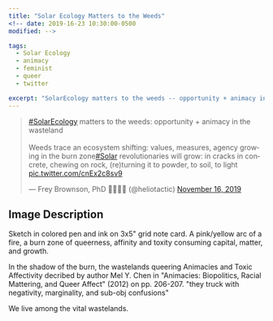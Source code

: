 ```yaml
---
title: "Solar Ecology Matters to the Weeds"
<!-- date: 2019-16-23 10:30:00-0500
modified: -->

tags:
  - Solar Ecology
  - animacy
  - feminist
  - queer
  - twitter

excerpt: "SolarEcology matters to the weeds -- opportunity + animacy in the wasteland. Weeds trace an ecosystem shifting: values, measures, agency growing in the burn zone"
---
```



<blockquote class="twitter-tweet"><p lang="en" dir="ltr"><a href="https://twitter.com/hashtag/SolarEcology?src=hash&amp;ref_src=twsrc%5Etfw">#SolarEcology</a> matters to the weeds: opportunity + animacy in the wasteland<br><br>Weeds trace an ecosystem shifting: values, measures, agency growing in the burn zone<a href="https://twitter.com/hashtag/Solar?src=hash&amp;ref_src=twsrc%5Etfw">#Solar</a> revolutionaries will grow: in cracks in concrete, chewing on rock, (re)turning it to powder, to soil, to light <a href="https://t.co/cnEx2c8sv9">pic.twitter.com/cnEx2c8sv9</a></p>&mdash; Frey Brownson, PhD 🌻🏳️‍🌈🌞 (@heliotactic) <a href="https://twitter.com/heliotactic/status/1195757749264617472?ref_src=twsrc%5Etfw">November 16, 2019</a></blockquote> <script async src="https://platform.twitter.com/widgets.js" charset="utf-8"></script> 

## Image Description

Sketch in colored pen and ink on 3x5" grid note card. A pink/yellow arc of a fire, a burn zone of queerness, affinity and toxity consuming capital, matter, and growth.

In the shadow of the burn, the wastelands queering Animacies and Toxic Affectivity decribed by author Mel Y. Chen in "Animacies: Biopolitics, Racial Mattering, and Queer Affect" (2012) on pp. 206-207. "they truck with negativity, marginality, and sub-obj confusions"

We live among the vital wastelands.